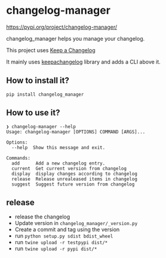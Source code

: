# changelog-manager

https://pypi.org/project/changelog-manager/

changelog_manager helps you manage your changelog.

This project uses [Keep a Changelog](https://keepachangelog.com/en/1.0.0/)

It mainly uses [keepachangelog](https://github.com/Colin-b/keepachangelog) library and adds a CLI above it.

## How to install it?

`pip install changelog_manager`

## How to use it?

```
❯ changelog-manager --help
Usage: changelog-manager [OPTIONS] COMMAND [ARGS]...

Options:
  --help  Show this message and exit.

Commands:
  add      Add a new changelog entry.
  current  Get current version from changelog
  display  display changes according to changelog
  release  Release unrealeased items in changelog
  suggest  Suggest future version from changelog
```

## release
* release the changelog
* Update version in `changelog_manager/_version.py`
* Create a commit and tag using the version
* run `python setup.py sdist bdist_wheel`
* run `twine upload -r testpypi dist/*`
* run `twine upload -r pypi dist/*`
